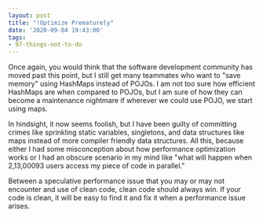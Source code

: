 ```yaml
---
layout: post
title: "!Optimize Prematurely"
date: '2020-09-04 19:43:00'
tags:
- 97-things-not-to-do
---
```


Once again, you would think that the software development community has moved past this point, but I still get many teammates who want to "save memory" using HashMaps instead of POJOs. I am not too sure how efficient HashMaps are when compared to POJOs, but I am sure of how they can become a maintenance nightmare if wherever we could use POJO, we start using maps.

In hindsight, it now seems foolish, but I have been guilty of committing crimes like sprinkling static variables, singletons, and data structures like maps instead of more compiler friendly data structures. All this, because either I had some misconception about how performance optimization works or I had an obscure scenario in my mind like "what will happen when 2,13,00093 users access my piece of code in parallel."

Between a speculative performance issue that you may or may not encounter and use of clean code, clean code should always win. If your code is clean, it will be easy to find it and fix it when a performance issue arises.

